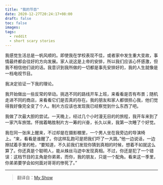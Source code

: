 ```yaml
---
title: "我的节目"
date: 2020-12-27T20:24:17+08:00
draft: false
toc: false
images:
tags: 
  - reddit
  - short scary stories
---
```


我感觉生活总是一帆风顺的。即使我在学校表现不佳，或者家中发生重大变故，事情最终都会往好的方向发展。家人说这是上帝的安排，所以我们应该心怀感激，但我不相信他们说的话。我意识到我所做的一切都是事先安排好的，我的人生就像是一档电视节目。

我决定验证一下我的理论。

我开始做出一些反常的举动。挑选不同的路线开车上班，来看看是否有布景；随机走进不同的商店，来看看它们是否真的存在。我的朋友和家人都很担心我，他们觉得我好像完全变了个人。制片方应该也发现我已经察觉到什么东西了吧。

我做了次最大胆的尝试。一天晚上，经过几个小时漫无目的的旅程，我开车来到了一家汽车旅馆。怀揣着略胜制片方一筹的兴奋，长久以来，我第一次睡了个好觉。

我在同一张床上醒来，不过却是在摄影棚里，一个男人坐在我旁边的导演椅上。“来，看看是谁醒了。你这样乱跑可是把我们吓了一大跳。”他一边说话，一边擦拭着手里的枪，“要知道，不久前我们发现你猜到真相的时候，想着不如就这么算了。你还真是个聪明人，能从蛛丝马迹中发现真相。不过，你还是犯了一个错误：这档节目的主角是你弟弟，而你，我的朋友，只是一个配角。看来这一季里，你弟弟要学会如何面对哥哥的惨死了。”

------

> 翻译自：[My Show](https://www.reddit.com/r/shortscarystories/comments/2ycev0/my_show/)

